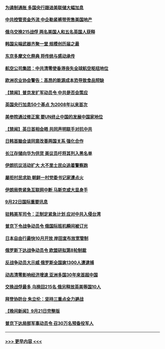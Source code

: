 #### [为遏制通胀 多国央行跟进美联储大幅加息](../pages/prog202/a103534708.md?t=09230701) 
#### [中共控管资金外流 中企勒紧裤带兜售美国地产](../pages/prog202/a103534532.md?t=09230701) 
#### [俄乌交换215战俘 两名美国人和五名英国人获释](../pages/prog202/a103534616.md?t=09230701) 
#### [韩国尖端武器齐聚一堂 规模创历届之最](../pages/prog202/a103534612.md?t=09230701) 
#### [东京多摩文化祭典 将传统与感动承传](../pages/prog202/a103534632.md?t=09230701) 
#### [航空公司集团：中共清零使香港丧失全球航空枢纽地位](../pages/prog202/a103534624.md?t=09230701) 
#### [欧洲农业协会警告：高昂的能源成本恐导致食品短缺](../pages/prog202/a103534579.md?t=09230701) 
#### [【禁闻】普京发扩军动员令 中共是否会策应](../pages/prog202/a103534512.md?t=09230701) 
#### [英国央行加息50个基点 为2008年以来首次](../pages/prog202/a103534494.md?t=09230701) 
#### [美参院通过修正案 要UN终止中国的发展中国家地位](../pages/prog202/a103534479.md?t=09230701) 
#### [【禁闻】英日首相会晤 共同声明联手对抗中共](../pages/prog202/a103534514.md?t=09230701) 
#### [日韩首脑会谈同意改善两国关系 强化合作](../pages/prog202/a103534448.md?t=09230701) 
#### [长江存储向华为供货 美议员吁将其列入黑名单](../pages/prog202/a103534436.md?t=09230701) 
#### [伊朗抗议活动扩大 大不里士民众追着警察跑](../pages/prog202/a103534357.md?t=09230701) 
#### [屡拒村民求助 朝鲜一村党委书记家遭点火](../pages/prog202/a103534349.md?t=09230701) 
#### [伊朗局势紧急互联网中断 马斯克或大显身手](../pages/prog202/a103534342.md?t=09230701) 
#### [9月22日国际重要讯息](../pages/prog202/a103534315.md?t=09230701) 
#### [驻韩美军司令：正制定紧急计划 应对中共入侵台湾](../pages/prog202/a103534299.md?t=09230701) 
#### [普京下令战争动员令 俄国际班机瞬间被订光](../pages/prog202/a103534273.md?t=09230701) 
#### [日本自由行最快10月开放 岸田宣布放宽管制](../pages/prog202/a103534262.md?t=09230701) 
#### [俄罗斯下达战争动员令 欧盟研拟第8轮制裁](../pages/prog202/a103534254.md?t=09230701) 
#### [反战争动员大示威 俄罗斯全国逾1300人遭逮捕](../pages/prog202/a103534199.md?t=09230701) 
#### [动态清零影响经济增速 亚洲多国30年来首超中国](../pages/prog202/a103534211.md?t=09230701) 
#### [交换战俘最多 乌换回215名 俄另释放英美等国10人](../pages/prog202/a103534133.md?t=09230701) 
#### [拜登协防台 朱立伦：坚持三重点全力避战](../pages/prog202/a103534149.md?t=09230701) 
#### [【晚间新闻】9月21日完整版](../pages/prog202/a103534088.md?t=09230701) 
#### [普京下达局部军事动员令 召30万名预备役军人](../pages/prog202/a103534151.md?t=09230701) 

----
#### [ >>> 更早内容 <<< ](../indexes/prog202-earlier.md)
